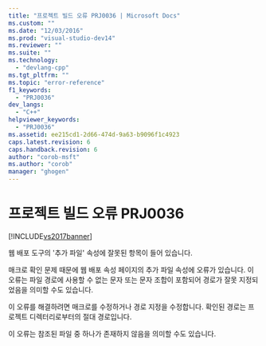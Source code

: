 ```yaml
---
title: "프로젝트 빌드 오류 PRJ0036 | Microsoft Docs"
ms.custom: ""
ms.date: "12/03/2016"
ms.prod: "visual-studio-dev14"
ms.reviewer: ""
ms.suite: ""
ms.technology: 
  - "devlang-cpp"
ms.tgt_pltfrm: ""
ms.topic: "error-reference"
f1_keywords: 
  - "PRJ0036"
dev_langs: 
  - "C++"
helpviewer_keywords: 
  - "PRJ0036"
ms.assetid: ee215cd1-2d66-474d-9a63-b9096f1c4923
caps.latest.revision: 6
caps.handback.revision: 6
author: "corob-msft"
ms.author: "corob"
manager: "ghogen"
---
```

# 프로젝트 빌드 오류 PRJ0036
[!INCLUDE[vs2017banner](../../assembler/inline/includes/vs2017banner.md)]

웹 배포 도구의 '추가 파일' 속성에 잘못된 항목이 들어 있습니다.  
  
 매크로 확인 문제 때문에 웹 배포 속성 페이지의 추가 파일 속성에 오류가 있습니다.  이 오류는 파일 경로에 사용할 수 없는 문자 또는 문자 조합이 포함되어 경로가 잘못 지정되었음을 의미할 수도 있습니다.  
  
 이 오류를 해결하려면 매크로를 수정하거나 경로 지정을 수정합니다.  확인된 경로는 프로젝트 디렉터리로부터의 절대 경로입니다.  
  
 이 오류는 참조된 파일 중 하나가 존재하지 않음을 의미할 수도 있습니다.
